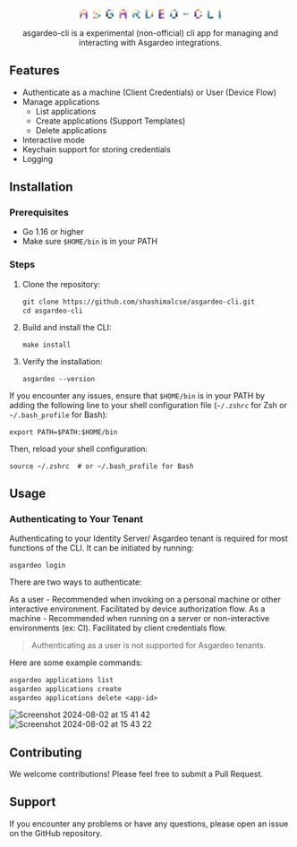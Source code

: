 <div align="center">

<picture>
  <source media="(prefers-color-scheme: light)" srcset="/docs/asgardeo-cli.png">
  <img alt="is cli logo" src="/docs/asgardeo-cli.png" width="50%" height="50%">
</picture>

asgardeo-cli is a experimental (non-official) cli app for managing and interacting with Asgardeo integrations.

</div>

## Features
- Authenticate as a machine (Client Credentials) or User (Device Flow)
- Manage applications
  - List applications
  - Create applications (Support Templates)
  - Delete applications
- Interactive mode
- Keychain support for storing credentials
- Logging

## Installation

### Prerequisites

- Go 1.16 or higher
- Make sure `$HOME/bin` is in your PATH

### Steps

1. Clone the repository:
   ```
   git clone https://github.com/shashimalcse/asgardeo-cli.git
   cd asgardeo-cli
   ```

2. Build and install the CLI:
   ```
   make install
   ```

3. Verify the installation:
   ```
   asgardeo --version
   ```

If you encounter any issues, ensure that `$HOME/bin` is in your PATH by adding the following line to your shell configuration file (`~/.zshrc` for Zsh or `~/.bash_profile` for Bash):

```
export PATH=$PATH:$HOME/bin
```

Then, reload your shell configuration:
```
source ~/.zshrc  # or ~/.bash_profile for Bash
```

## Usage

### Authenticating to Your Tenant

Authenticating to your Identity Server/ Asgardeo tenant is required for most functions of the CLI. It can be initiated by running:
```
asgardeo login
```

There are two ways to authenticate:

As a user - Recommended when invoking on a personal machine or other interactive environment. Facilitated by device authorization flow.
As a machine - Recommended when running on a server or non-interactive environments (ex: CI). Facilitated by client credentials flow.

> Authenticating as a user is not supported for Asgardeo tenants.

Here are some example commands:

```
asgardeo applications list
asgardeo applications create
asgardeo applications delete <app-id>
```

![Screenshot 2024-08-02 at 15 41 42](https://github.com/user-attachments/assets/c76a1b8e-740a-4ad7-a014-1a880b5a4f16)
![Screenshot 2024-08-02 at 15 43 22](https://github.com/user-attachments/assets/ebc9f872-65c7-4609-bd7f-926af2bac076)

## Contributing

We welcome contributions! Please feel free to submit a Pull Request.

## Support

If you encounter any problems or have any questions, please open an issue on the GitHub repository.


